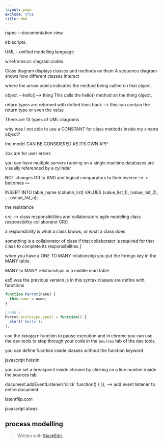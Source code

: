 ```yaml
---
layout: page
exclude: true
title: dmd
---
```


rspec --documentation view

irb scripts.

UML - unified modelling language

wireframe.cc
diagram.codes

Class diagram displays classes and methods on them
A sequence diagram shows how different classes interact

where the arrow points indicates the method being called on that object

object --hello()--> thing
This calls the hello() method on the thing object.

return types are returned with dotted lines back --> this can contain the return type or even the value

There are 13 types of UML diagrams


why was I not able to use a CONSTANT for class methods inside my sinatra object?

the model CAN BE CONSIDERED AS ITS OWN APP

4xx are for user errors

you can have multiple servers running on a single machine
databases are visually referenced by a cylinder


NOT changes OR to AND and logical comparators to their inverse i.e. `>` becomes `<=`

INSERT INTO table_name (column_list)
VALUES
    (value_list_1),
    (value_list_2),
    ...
    (value_list_n);

the resistance

crc --> class responsibilities and collaborators
agile modeling class responsibility collaborator CRC

a responsibility is what a class knows, or what a class does

something is a collaborator of class if that collaborator is required for that class to complete its responsibilities.]

when you have a ONE TO MANY relationship you put the foreign key in the MANY table.

MANY to MANY relationships in a middle man table

es5 was the previous version js
in this syntax classes are define with functions
```js
function Parrot(name) {
  this.name = name;
}

//add a 
Parrot.prototype.speal = function() {
  alert('hello');
};

```

use the `debugger` function to pause execution and in chrome you can use the dev tools to step through your code in the `Sources` tab of the dev tools.

you can define fucntion inside classes without the function keyword

javascript hoistin

you can set a breakpoint inside chrome by clicking on a line number inside the sources tab

document.addEventListener('click' function() { }); --> add event listener to entire document

latentflip.com

javascript alwas
## process modelling


> Written with [StackEdit](https://stackedit.io/).
<!--stackedit_data:
eyJoaXN0b3J5IjpbMTUyMzIwMjExNiwtMTEwMDIzNzQzNywtMT
cxOTE5NTI3NCwtMTg1MTIyODgyLDEzNDQ1MjIxNzgsMTY2ODY3
Njg0MSwtMTkyODA4MjgsMTk0MTI4NTg1MywtNjI2NzM4MTczLC
0xOTg3NjI5MzQsLTE2NDQ4NDc2OTAsLTY0OTYyMDAzMywtMjA4
NTA1MTk3MSwtMjAzNTg3OTQwNiwtMTEzMjg0NjEzNywxODAxNT
c1Nzk4LDE5MTY3OTE3MjUsLTEwOTQ3MjM5NTEsLTEzMzM0ODQw
MTldfQ==
-->